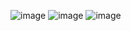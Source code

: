 ![image](https://github.com/user-attachments/assets/a01120d6-c4ea-42f9-b0f0-325a29e03022)
![image](https://github.com/user-attachments/assets/87f86906-e25e-4e96-8036-16739db82777)
![image](https://github.com/user-attachments/assets/ea495587-6eeb-46bd-959e-9cb45d569e1c)
